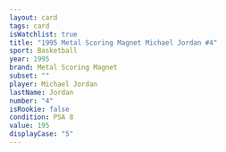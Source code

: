 ```yaml
---
layout: card
tags: card
isWatchlist: true
title: "1995 Metal Scoring Magnet Michael Jordan #4"
sport: Basketball
year: 1995
brand: Metal Scoring Magnet
subset: ""
player: Michael Jordan
lastName: Jordan
number: "4"
isRookie: false
condition: PSA 8
value: 195
displayCase: "5"
---
```

